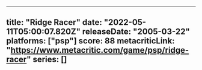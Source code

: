 
---
title: "Ridge Racer"
date: "2022-05-11T05:00:07.820Z"
releaseDate: "2005-03-22"
platforms: ["psp"]
score: 88
metacriticLink: "https://www.metacritic.com/game/psp/ridge-racer"
series: []
---
